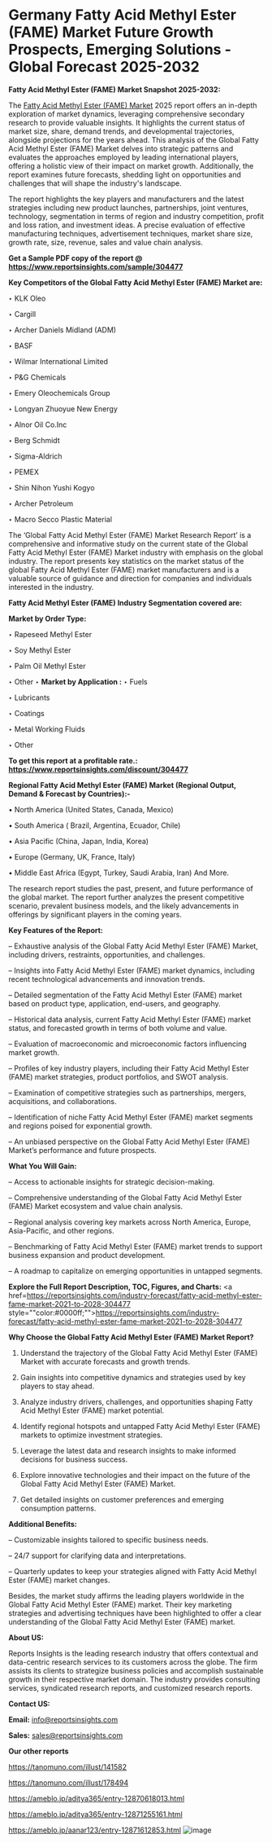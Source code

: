 # Germany Fatty Acid Methyl Ester (FAME) Market Future Growth Prospects, Emerging Solutions - Global Forecast 2025-2032

<strong>Fatty Acid Methyl Ester (FAME) Market Snapshot 2025-2032:</strong>

The <a href=https://www.reportsinsights.com/sample/304477>Fatty Acid Methyl Ester (FAME) Market</a> 2025 report offers an in-depth exploration of market dynamics, leveraging comprehensive secondary research to provide valuable insights. It highlights the current status of market size, share, demand trends, and developmental trajectories, alongside projections for the years ahead. This analysis of the Global Fatty Acid Methyl Ester (FAME) Market delves into strategic patterns and evaluates the approaches employed by leading international players, offering a holistic view of their impact on market growth. Additionally, the report examines future forecasts, shedding light on opportunities and challenges that will shape the industry's landscape.

The report highlights the key players and manufacturers and the latest strategies including new product launches, partnerships, joint ventures, technology, segmentation in terms of region and industry competition, profit and loss ration, and investment ideas. A precise evaluation of effective manufacturing techniques, advertisement techniques, market share size, growth rate, size, revenue, sales and value chain analysis.

<strong>Get a Sample PDF copy of the report @ <a href=https://www.reportsinsights.com/sample/304477 style=color:#0000ff;>https://www.reportsinsights.com/sample/304477</a></strong>

<strong>Key Competitors of the Global Fatty Acid Methyl Ester (FAME) Market are:</strong>

‣ KLK Oleo

‣ Cargill

‣ Archer Daniels Midland (ADM)

‣ BASF

‣ Wilmar International Limited

‣ P&G Chemicals

‣ Emery Oleochemicals Group

‣ Longyan Zhuoyue New Energy

‣ Alnor Oil Co.Inc

‣ Berg  Schmidt

‣ Sigma-Aldrich

‣ PEMEX

‣ Shin Nihon Yushi Kogyo

‣ Archer Petroleum

‣ Macro Secco Plastic Material

The ‘Global Fatty Acid Methyl Ester (FAME) Market Research Report’ is a comprehensive and informative study on the current state of the Global Fatty Acid Methyl Ester (FAME) Market industry with emphasis on the global industry. The report presents key statistics on the market status of the global Fatty Acid Methyl Ester (FAME) market manufacturers and is a valuable source of guidance and direction for companies and individuals interested in the industry.

<strong>Fatty Acid Methyl Ester (FAME) Industry Segmentation covered are:</strong>

<strong>Market by Order Type: </strong>

‣ Rapeseed Methyl Ester

‣ Soy Methyl Ester

‣ Palm Oil Methyl Ester

‣ Other
‣ 
<strong>Market by Application :</strong>
‣ Fuels

‣ Lubricants

‣ Coatings

‣ Metal Working Fluids

‣ Other

<strong>To get this report at a profitable rate.: <a href=https://www.reportsinsights.com/discount/304477 style=color:#0000ff;>https://www.reportsinsights.com/discount/304477</a></strong>

<strong>Regional Fatty Acid Methyl Ester (FAME) Market (Regional Output, Demand &amp; Forecast by Countries):-</strong>

• North America (United States, Canada, Mexico)

• South America ( Brazil, Argentina, Ecuador, Chile)

• Asia Pacific (China, Japan, India, Korea)

• Europe (Germany, UK, France, Italy)

• Middle East Africa (Egypt, Turkey, Saudi Arabia, Iran) And More.

The research report studies the past, present, and future performance of the global market. The report further analyzes the present competitive scenario, prevalent business models, and the likely advancements in offerings by significant players in the coming years.

<strong>Key Features of the Report:</strong>

– Exhaustive analysis of the Global Fatty Acid Methyl Ester (FAME) Market, including drivers, restraints, opportunities, and challenges.

– Insights into Fatty Acid Methyl Ester (FAME) market dynamics, including recent technological advancements and innovation trends.

– Detailed segmentation of the Fatty Acid Methyl Ester (FAME) market based on product type, application, end-users, and geography.

– Historical data analysis, current Fatty Acid Methyl Ester (FAME) market status, and forecasted growth in terms of both volume and value.

– Evaluation of macroeconomic and microeconomic factors influencing market growth.

– Profiles of key industry players, including their Fatty Acid Methyl Ester (FAME) market strategies, product portfolios, and SWOT analysis.

– Examination of competitive strategies such as partnerships, mergers, acquisitions, and collaborations.

– Identification of niche Fatty Acid Methyl Ester (FAME) market segments and regions poised for exponential growth.

– An unbiased perspective on the Global Fatty Acid Methyl Ester (FAME) Market’s performance and future prospects.

<strong>What You Will Gain:</strong>

– Access to actionable insights for strategic decision-making.

– Comprehensive understanding of the Global Fatty Acid Methyl Ester (FAME) Market ecosystem and value chain analysis.

– Regional analysis covering key markets across North America, Europe, Asia-Pacific, and other regions.

– Benchmarking of Fatty Acid Methyl Ester (FAME) market trends to support business expansion and product development.

– A roadmap to capitalize on emerging opportunities in untapped segments.

<strong>Explore the Full Report Description, TOC, Figures, and Charts:</strong>
<a href=https://reportsinsights.com/industry-forecast/fatty-acid-methyl-ester-fame-market-2021-to-2028-304477 style=""color:#0000ff;"">https://reportsinsights.com/industry-forecast/fatty-acid-methyl-ester-fame-market-2021-to-2028-304477</a>

<strong>Why Choose the Global Fatty Acid Methyl Ester (FAME) Market Report?</strong>

1. Understand the trajectory of the Global Fatty Acid Methyl Ester (FAME) Market with accurate forecasts and growth trends.

2. Gain insights into competitive dynamics and strategies used by key players to stay ahead.

3. Analyze industry drivers, challenges, and opportunities shaping Fatty Acid Methyl Ester (FAME) market potential.

4. Identify regional hotspots and untapped Fatty Acid Methyl Ester (FAME) markets to optimize investment strategies.

5. Leverage the latest data and research insights to make informed decisions for business success.

6. Explore innovative technologies and their impact on the future of the Global Fatty Acid Methyl Ester (FAME) Market.

7. Get detailed insights on customer preferences and emerging consumption patterns.

<strong>Additional Benefits:</strong>

– Customizable insights tailored to specific business needs.

– 24/7 support for clarifying data and interpretations.

– Quarterly updates to keep your strategies aligned with Fatty Acid Methyl Ester (FAME) market changes.

Besides, the market study affirms the leading players worldwide in the Global Fatty Acid Methyl Ester (FAME) market. Their key marketing strategies and advertising techniques have been highlighted to offer a clear understanding of the Global Fatty Acid Methyl Ester (FAME) market.

<strong><strong>About US</strong>:</strong>

Reports Insights is the leading research industry that offers contextual and data-centric research services to its customers across the globe. The firm assists its clients to strategize business policies and accomplish sustainable growth in their respective market domain. The industry provides consulting services, syndicated research reports, and customized research reports.

<strong>Contact US:</strong>

<p class=><b>Email:</b> <a href=mailto:info@reportsinsights.com>info@reportsinsights.com</a></p>
<p class=><b>Sales:</b> <a href=mailto:sales@reportsinsights.com>sales@reportsinsights.com</a></p>

<strong>Our other reports</strong>

<a href=https://tanomuno.com/illust/141582>https://tanomuno.com/illust/141582</a>

<a href=https://tanomuno.com/illust/178494>https://tanomuno.com/illust/178494</a>

<a href=https://ameblo.jp/aditya365/entry-12870618013.html>https://ameblo.jp/aditya365/entry-12870618013.html</a>

<a href=https://ameblo.jp/aditya365/entry-12871255161.html>https://ameblo.jp/aditya365/entry-12871255161.html</a>

<a href=https://ameblo.jp/aanar123/entry-12871612853.html>https://ameblo.jp/aanar123/entry-12871612853.html</a>
![image](https://github.com/user-attachments/assets/bca8633c-b734-4025-81c0-494ccd1bdc05)
